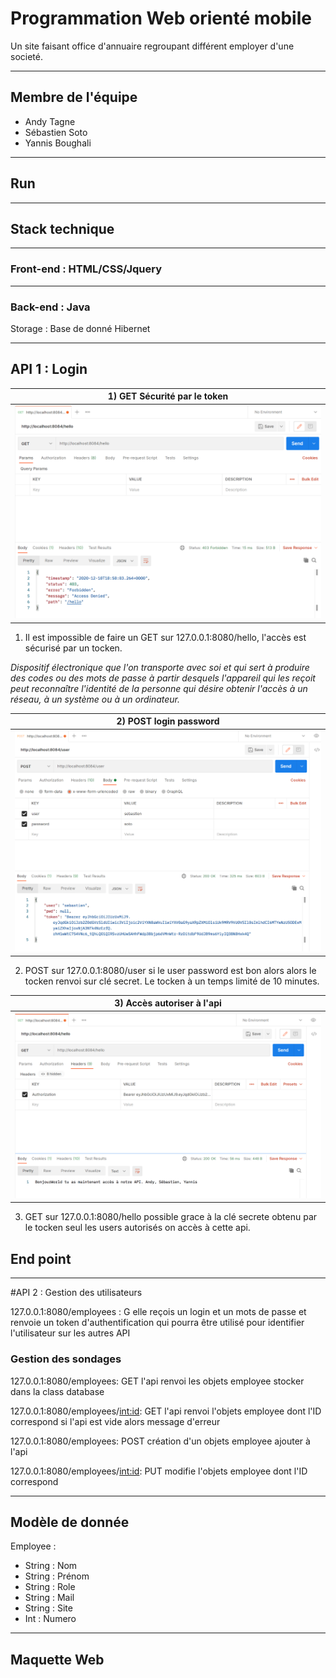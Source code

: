 # Programmation Web orienté mobile

Un site faisant office d'annuaire regroupant différent employer d'une societé.

----------------
## Membre de l'équipe 

- Andy Tagne
- Sébastien Soto
- Yannis Boughali

----------------
## Run 
----------------
## Stack technique
----------------
### Front-end : HTML/CSS/Jquery
----------------
### Back-end : Java

Storage : Base de donné Hibernet

----------------

## API 1 : Login

| 1) GET Sécurité par le token|
|     :---:    |
|![Features](static/cap1.png)|

1) Il est impossible de faire un GET sur 127.0.0.1:8080/hello, l'accès est sécurisé par un tocken.

*Dispositif électronique que l'on transporte avec soi et qui sert à produire des codes ou des mots de passe à partir desquels l'appareil qui les reçoit peut reconnaître l'identité de la personne qui désire obtenir l'accès à un réseau, à un système ou à un ordinateur.*

| 2) POST login password|
|     :---:    |
|![Features](static/cap2.png)|

2) POST sur 127.0.0.1:8080/user si le user password est bon alors alors le tocken renvoi sur clé secret. Le tocken à un temps limité de 10 minutes.

| 3) Accès autoriser à l'api|
|     :---:     |
|![Features](static/cap3.png)|

3) GET sur 127.0.0.1:8080/hello possible grace à la clé secrete obtenu par le tocken seul les users autorisés on accès à cette api.

## End point
----------------
#API 2 : Gestion des utilisateurs

127.0.0.1:8080/employees : G elle reçois un login et un mots de passe et renvoie un token d'authentification qui pourra être utilisé pour identifier l'utilisateur sur les autres API


### Gestion des sondages 

127.0.0.1:8080/employees: GET l'api renvoi les objets employee stocker dans la class database

127.0.0.1:8080/employees/<int:id>: GET l'api renvoi l'objets employee dont l'ID correspond si l'api est vide alors message d'erreur

127.0.0.1:8080/employees: POST création d'un objets employee ajouter à l'api

127.0.0.1:8080/employees/<int:id>: PUT modifie l'objets employee dont l'ID correspond

----------------
##  Modèle de donnée

Employee :

- String : Nom
- String : Prénom
- String : Role
- String : Mail
- String : Site
- Int : Numero
----------------
## Maquette Web

